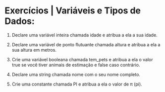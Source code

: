 # Exercícios | Variáveis e Tipos de Dados:

1. Declare uma variável inteira chamada idade e atribua a ela a sua idade.

2. Declare uma variável de ponto flutuante chamada altura e atribua a ela a sua altura em metros.
3. Crie uma variável booleana chamada tem_pets e atribua a ela o valor true se você tiver animais de estimação e false caso contrário.
4. Declare uma string chamada nome com o seu nome completo.
5. Crie uma constante chamada PI e atribua a ela o valor de π (pi).
   